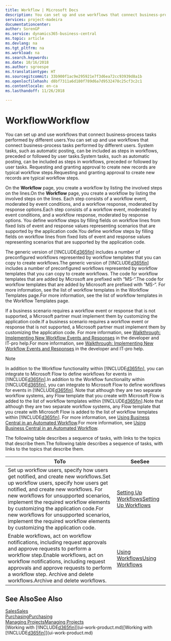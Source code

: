```yaml
---
title: Workflow | Microsoft Docs
description: You can set up and use workflows that connect business-process tasks performed by different users. System tasks, such as automatic posting, can be included as steps in workflows, preceded or followed by user tasks. Requesting and granting approval to create new records are typical workflow steps.
services: project-madeira
documentationcenter: 
author: SorenGP
ms.service: dynamics365-business-central
ms.topic: article
ms.devlang: na
ms.tgt_pltfrm: na
ms.workload: na
ms.search.keywords: 
ms.date: 10/16/2018
ms.author: sgroespe
ms.translationtype: HT
ms.sourcegitcommit: 33b900f1ac9e295921e7f3d6ea72cc93939d8a1b
ms.openlocfilehash: d8bf7311a6d180f789d6a7d9532478c25cf3c2c1
ms.contentlocale: en-ca
ms.lasthandoff: 11/26/2018

---
```

# <a name="workflow"></a><span data-ttu-id="87b1e-105">Workflow</span><span class="sxs-lookup"><span data-stu-id="87b1e-105">Workflow</span></span>
<span data-ttu-id="87b1e-106">You can set up and use workflows that connect business-process tasks performed by different users.</span><span class="sxs-lookup"><span data-stu-id="87b1e-106">You can set up and use workflows that connect business-process tasks performed by different users.</span></span> <span data-ttu-id="87b1e-107">System tasks, such as automatic posting, can be included as steps in workflows, preceded or followed by user tasks.</span><span class="sxs-lookup"><span data-stu-id="87b1e-107">System tasks, such as automatic posting, can be included as steps in workflows, preceded or followed by user tasks.</span></span> <span data-ttu-id="87b1e-108">Requesting and granting approval to create new records are typical workflow steps.</span><span class="sxs-lookup"><span data-stu-id="87b1e-108">Requesting and granting approval to create new records are typical workflow steps.</span></span>  

 <span data-ttu-id="87b1e-109">On the **Workflow** page, you create a workflow by listing the involved steps on the lines.</span><span class="sxs-lookup"><span data-stu-id="87b1e-109">On the **Workflow** page, you create a workflow by listing the involved steps on the lines.</span></span> <span data-ttu-id="87b1e-110">Each step consists of a workflow event, moderated by event conditions, and a workflow response, moderated by response options.</span><span class="sxs-lookup"><span data-stu-id="87b1e-110">Each step consists of a workflow event, moderated by event conditions, and a workflow response, moderated by response options.</span></span> <span data-ttu-id="87b1e-111">You define workflow steps by filling fields on workflow lines from fixed lists of event and response values representing scenarios that are supported by the application code.</span><span class="sxs-lookup"><span data-stu-id="87b1e-111">You define workflow steps by filling fields on workflow lines from fixed lists of event and response values representing scenarios that are supported by the application code.</span></span>  

 <span data-ttu-id="87b1e-112">The generic version of [!INCLUDE[d365fin](includes/d365fin_md.md)] includes a number of preconfigured workflows represented by workflow templates that you can copy to create workflows.</span><span class="sxs-lookup"><span data-stu-id="87b1e-112">The generic version of [!INCLUDE[d365fin](includes/d365fin_md.md)] includes a number of preconfigured workflows represented by workflow templates that you can copy to create workflows.</span></span> <span data-ttu-id="87b1e-113">The code for workflow templates that are added by Microsoft are prefixed with “MS-“.</span><span class="sxs-lookup"><span data-stu-id="87b1e-113">The code for workflow templates that are added by Microsoft are prefixed with “MS-“.</span></span> <span data-ttu-id="87b1e-114">For more information, see the list of workflow templates in the Workflow Templates page.</span><span class="sxs-lookup"><span data-stu-id="87b1e-114">For more information, see the list of workflow templates in the Workflow Templates page.</span></span>  

 <span data-ttu-id="87b1e-115">If a business scenario requires a workflow event or response that is not supported, a Microsoft partner must implement them by customizing the application code.</span><span class="sxs-lookup"><span data-stu-id="87b1e-115">If a business scenario requires a workflow event or response that is not supported, a Microsoft partner must implement them by customizing the application code.</span></span> <span data-ttu-id="87b1e-116">For more information, see [Walkthrough: Implementing New Workflow Events and Responses](/dynamics-nav/Walkthrough--Implementing-New-Workflow-Events-and-Responses) in the developer and IT-pro help.</span><span class="sxs-lookup"><span data-stu-id="87b1e-116">For more information, see [Walkthrough: Implementing New Workflow Events and Responses](/dynamics-nav/Walkthrough--Implementing-New-Workflow-Events-and-Responses) in the developer and IT-pro help.</span></span>

 > [!NOTE]
 > <span data-ttu-id="87b1e-117">In addition to the Workflow functionality within [!INCLUDE[d365fin](includes/d365fin_md.md)], you can integrate to Microsoft Flow to define workflows for events in [!INCLUDE[d365fin](includes/d365fin_md.md)].</span><span class="sxs-lookup"><span data-stu-id="87b1e-117">In addition to the Workflow functionality within [!INCLUDE[d365fin](includes/d365fin_md.md)], you can integrate to Microsoft Flow to define workflows for events in [!INCLUDE[d365fin](includes/d365fin_md.md)].</span></span> <span data-ttu-id="87b1e-118">Note that although they are two separate workflow systems, any Flow template that you create with Microsoft Flow is added to the list of workflow templates within [!INCLUDE[d365fin](includes/d365fin_md.md)].</span><span class="sxs-lookup"><span data-stu-id="87b1e-118">Note that although they are two separate workflow systems, any Flow template that you create with Microsoft Flow is added to the list of workflow templates within [!INCLUDE[d365fin](includes/d365fin_md.md)].</span></span> <span data-ttu-id="87b1e-119">For more information, see [Using Business Central in an Automated Workflow](across-how-use-financials-data-source-flow.md).</span><span class="sxs-lookup"><span data-stu-id="87b1e-119">For more information, see [Using Business Central in an Automated Workflow](across-how-use-financials-data-source-flow.md).</span></span>  

 <span data-ttu-id="87b1e-120">The following table describes a sequence of tasks, with links to the topics that describe them.</span><span class="sxs-lookup"><span data-stu-id="87b1e-120">The following table describes a sequence of tasks, with links to the topics that describe them.</span></span>  

|<span data-ttu-id="87b1e-121">**To**</span><span class="sxs-lookup"><span data-stu-id="87b1e-121">**To**</span></span>|<span data-ttu-id="87b1e-122">**See**</span><span class="sxs-lookup"><span data-stu-id="87b1e-122">**See**</span></span>|  
|------------|-------------|  
|<span data-ttu-id="87b1e-123">Set up workflow users, specify how users get notified, and create new workflows.</span><span class="sxs-lookup"><span data-stu-id="87b1e-123">Set up workflow users, specify how users get notified, and create new workflows.</span></span> <span data-ttu-id="87b1e-124">For new workflows for unsupported scenarios, implement the required workflow elements by customizing the application code.</span><span class="sxs-lookup"><span data-stu-id="87b1e-124">For new workflows for unsupported scenarios, implement the required workflow elements by customizing the application code.</span></span>|[<span data-ttu-id="87b1e-125">Setting Up Workflows</span><span class="sxs-lookup"><span data-stu-id="87b1e-125">Setting Up Workflows</span></span>](across-set-up-workflows.md)|  
|<span data-ttu-id="87b1e-126">Enable workflows, act on workflow notifications, including request approvals and approve requests to perform a workflow step.</span><span class="sxs-lookup"><span data-stu-id="87b1e-126">Enable workflows, act on workflow notifications, including request approvals and approve requests to perform a workflow step.</span></span> <span data-ttu-id="87b1e-127">Archive and delete workflows.</span><span class="sxs-lookup"><span data-stu-id="87b1e-127">Archive and delete workflows.</span></span>|[<span data-ttu-id="87b1e-128">Using Workflows</span><span class="sxs-lookup"><span data-stu-id="87b1e-128">Using Workflows</span></span>](across-use-workflows.md)|  

## <a name="see-also"></a><span data-ttu-id="87b1e-129">See Also</span><span class="sxs-lookup"><span data-stu-id="87b1e-129">See Also</span></span>  
[<span data-ttu-id="87b1e-130">Sales</span><span class="sxs-lookup"><span data-stu-id="87b1e-130">Sales</span></span>](sales-manage-sales.md)  
[<span data-ttu-id="87b1e-131">Purchasing</span><span class="sxs-lookup"><span data-stu-id="87b1e-131">Purchasing</span></span>](purchasing-manage-purchasing.md)  
[<span data-ttu-id="87b1e-132">Managing Projects</span><span class="sxs-lookup"><span data-stu-id="87b1e-132">Managing Projects</span></span>](projects-manage-projects.md)  
<span data-ttu-id="87b1e-133">[Working with [!INCLUDE[d365fin](includes/d365fin_md.md)]](ui-work-product.md)</span><span class="sxs-lookup"><span data-stu-id="87b1e-133">[Working with [!INCLUDE[d365fin](includes/d365fin_md.md)]](ui-work-product.md)</span></span>


